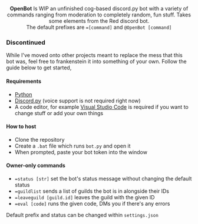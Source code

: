 <p align="center">
  <strong>OpenBot</strong> Is WIP an unfinished cog-based discord.py bot with a variety of commands ranging from moderation to completely random, fun stuff. Takes some elements from the Red discord bot.
  <br>
  The default prefixes are <code>=[command]</code> and <code>@OpenBot [command]</code>
  <br>
</p>

### Discontinued
While I've moved onto other projects meant to replace the mess that this bot was, feel free to frankenstein it into something of your own.
Follow the guide below to get started,

#### Requirements
- <a href="https://www.python.org/downloads/"> Python </a>
- <a href="https://github.com/Rapptz/discord.py">Discord.py</a> (voice support is not required right now)
- A code editor, for example <a href="https://code.visualstudio.com">Visual Studio Code</a> is required if you want to change stuff or add your own things

#### How to host
- Clone the repository
- Create a `.bat` file which runs `bot.py` and open it
- When prompted, paste your bot token into the window

#### Owner-only commands
- `=status [str]` set the bot's status message without changing the default status
- `=guildlist` sends a list of guilds the bot is in alongside their IDs
- `=leaveguild [guild.id]` leaves the guild with the given ID
- `=eval [code]` runs the given code, DMs you if there's any errors

Default prefix and status can be changed within `settings.json`
